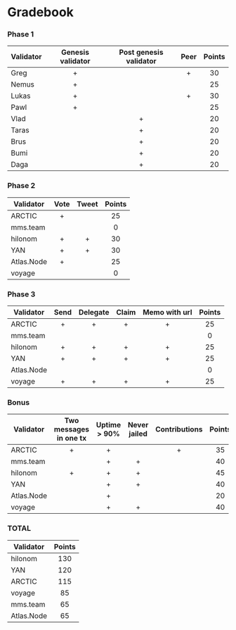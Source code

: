 # Gradebook


### Phase 1

| Validator  | Genesis validator | Post genesis validator | Peer | Points |
|------------|:-----------------:|:----------------------:|:----:|:------:|
| Greg     |         +         |                        |  +   |   30   |
| Nemus  |         +         |                        |      |   25   |
| Lukas    |         +         |                        |  +   |   30   |
| Pawl        |         +         |                        |      |   25   |
| Vlad |                   |           +            |      |   20   |
| Taras     |                   |           +            |      |   20   |
| Brus     |                   |           +            |      |   20   |
| Bumi     |                   |           +            |      |   20   |
| Daga     |                   |           +            |      |   20   |

### Phase 2

| Validator  | Vote | Tweet | Points |
|------------|:----:|:-----:|:------:|
| ARCTIC     |  +   |       |   25   |
| mms.team   |      |       |   0    |
| hilonom    |  +   |   +   |   30   |
| YAN        |  +   |   +   |   30   |
| Atlas.Node |  +   |       |   25   |
| voyage     |      |       |   0    |

### Phase 3

| Validator  | Send | Delegate | Claim | Memo with url | Points |
|------------|:----:|:--------:|:-----:|:-------------:|:------:|
| ARCTIC     |  +   |    +     |   +   |       +       |   25   |
| mms.team   |      |          |       |               |   0    |
| hilonom    |  +   |    +     |   +   |       +       |   25   |
| YAN        |  +   |    +     |   +   |       +       |   25   |
| Atlas.Node |      |          |       |               |   0    |
| voyage     |  +   |    +     |   +   |       +       |   25   |


### Bonus

| Validator  | Two messages in one tx | Uptime > 90% | Never jailed | Contributions | Points |
|------------|:----------------------:|:------------:|:------------:|:-------------:|:------:|
| ARCTIC     |           +            |      +       |              |       +       |   35   |
| mms.team   |                        |      +       |      +       |               |   40   |
| hilonom    |           +            |      +       |      +       |               |   45   |
| YAN        |                        |      +       |      +       |               |   40   |
| Atlas.Node |                        |      +       |              |               |   20   |
| voyage     |                        |      +       |      +       |               |   40   |

### TOTAL

| Validator  | Points |
|------------|:------:|
| hilonom    |  130   |
| YAN        |  120   |
| ARCTIC     |  115   |
| voyage     |   85   |
| mms.team   |   65   |
| Atlas.Node |   65   |
